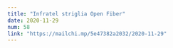 ```yaml
---
title: "Infratel striglia Open Fiber"
date: 2020-11-29
num: 58
link: "https://mailchi.mp/5e47382a2032/2020-11-29"
---
```

